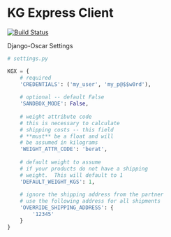 # KG Express Client

[![Build Status](https://gramediadigital.visualstudio.com/Operations/_apis/build/status/kgx-client-Jenkins-CI)](https://gramediadigital.visualstudio.com/Operations/_build/latest?definitionId=74)


Django-Oscar Settings


```python
# settings.py

KGX = {
    # required
    'CREDENTIALS': ('my_user', 'my_p@$$w0rd'),
    
    # optional -- default False
    'SANDBOX_MODE': False,
    
    # weight attribute code
    # this is necessary to calculate
    # shipping costs -- this field
    # **must** be a float and will
    # be assumed in kilograms
    'WEIGHT_ATTR_CODE': 'berat',
    
    # default weight to assume
    # if your products do not have a shipping
    # weight.  This will default to 1
    'DEFAULT_WEIGHT_KGS': 1,
    
    # ignore the shipping address from the partner
    # use the following address for all shipments
    'OVERRIDE_SHIPPING_ADDRESS': {
        '12345'
    }
}
```
